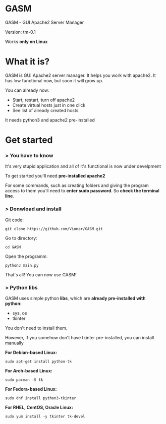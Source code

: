 # GASM
GASM - GUI Apache2 Server Manager

Version: tm-0.1

Works **only on Linux**

# What it is?
GASM is GUI Apache2 server manager. It helps you work with apache2. It has low functional now, but soon it will grow up.

You can already now:
- Start, restart, turn off apache2
- Create virtual hosts just in one click
- See list of already created hosts

It needs python3 and apache2 pre-installed

# Get started

### > You have to know
It's very stupid application and all of it's functional is now under develpment

To get started you'll need **pre-installed apache2**

For some commands, such as creating folders and giving the program access to them you'll need to **enter sudo password**. So **check the terminal line**.

### > Donwload and install

Git code:

``git clone https://github.com/Vionar/GASM.git``

Go to directory:

``cd GASM``

Open the programm:

``python3 main.py``

That's all! You can now use GASM!

### > Python libs

GASM uses simple python **libs**, which are **already pre-installed with python**:
- sys, os
- tkinter

You don't need to install them.

However, if you somehow don't have tkinter pre-installed, you can install manually

**For Debian-based Linux:**

``sudo apt-get install python-tk``


**For Arch-based Linux:**

``sudo pacman -S tk``


**For Fedora-based Linux:**

``sudo dnf install python3-tkinter``


**For RHEL, CentOS, Oracle Linux:**

``sudo yum install -y tkinter tk-devel``
